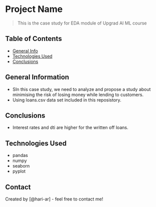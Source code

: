 # Project Name
> This is the case study for EDA module of Upgrad AI ML course


## Table of Contents
* [General Info](#general-information)
* [Technologies Used](#technologies-used)
* [Conclusions](#conclusions)

<!-- You can include any other section that is pertinent to your problem -->

## General Information
- SIn this case study, we need to analyze and propose a study about minimising the risk of losing money while lending to customers.
- Using loans.csv data set included in this reposistory.

<!-- You don't have to answer all the questions - just the ones relevant to your project. -->

## Conclusions
- Interest rates and dti are higher for the written off loans.
<!-- You don't have to answer all the questions - just the ones relevant to your project. -->


## Technologies Used
- pandas
- numpy
- seaborn
- pyplot



## Contact
Created by [@hari-ar] - feel free to contact me!


<!-- Optional -->
<!-- ## License -->
<!-- This project is open source and available under the [... License](). -->

<!-- You don't have to include all sections - just the one's relevant to your project -->
